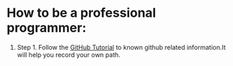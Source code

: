 # How to be a professional programmer:
1. Step 1. Follow the [GitHub Tutorial](https://github.com/itm94lj/ProgrammerStepByStep/blob/github-skill/GithubTutorial.md) to known github related information.It will help you record your own path.
